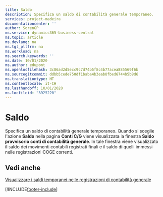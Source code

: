 ```yaml
---
title: Saldo
description: Specifica un saldo di contabilità generale temporaneo.
services: project-madeira
documentationcenter: ''
author: SorenGP
ms.service: dynamics365-business-central
ms.topic: article
ms.devlang: na
ms.tgt_pltfrm: na
ms.workload: na
ms.search.keywords: ''
ms.date: 10/01/2020
ms.author: edupont
ms.openlocfilehash: 3c86ad2d5ecc9c7d74b5f8c4b77acea885569f6b
ms.sourcegitcommit: ddbb5cede750df1baba4b3eab8fbed6744b5b9d6
ms.translationtype: HT
ms.contentlocale: it-CH
ms.lasthandoff: 10/01/2020
ms.locfileid: "3925220"
---
```

# <a name="balance"></a>Saldo
Specifica un saldo di contabilità generale temporaneo. Quando si sceglie l'azione **Saldo** nella pagina **Conti C/G** viene visualizzata la finestra **Saldo provvisorio conti di contabilità generale**. In tale finestra viene visualizzato il saldo dei movimenti contabili registrati finali e il saldo di quelli immessi nelle registrazioni COGE correnti.  

## <a name="see-also"></a>Vedi anche  
 [Visualizzare i saldi temporanei nelle registrazioni di contabilità generale](how-to-view-temporary-balances-in-general-ledger-journals.md)


[!INCLUDE[footer-include](../../includes/footer-banner.md)]